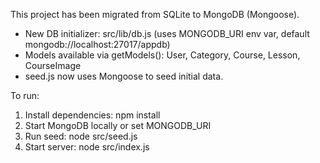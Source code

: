 This project has been migrated from SQLite to MongoDB (Mongoose).
- New DB initializer: src/lib/db.js (uses MONGODB_URI env var, default mongodb://localhost:27017/appdb)
- Models available via getModels(): User, Category, Course, Lesson, CourseImage
- seed.js now uses Mongoose to seed initial data.

To run:
1. Install dependencies: npm install
2. Start MongoDB locally or set MONGODB_URI
3. Run seed: node src/seed.js
4. Start server: node src/index.js
